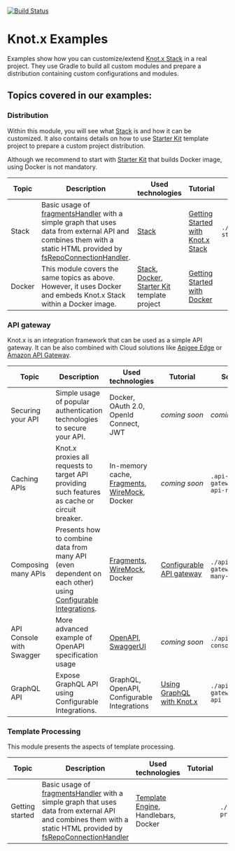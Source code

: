 [![Build Status](https://dev.azure.com/knotx/Knotx/_apis/build/status/Knotx.knotx-example-project?branchName=master)](https://dev.azure.com/knotx/Knotx/_build/latest?definitionId=15&branchName=master)

# Knot.x Examples
Examples show how you can customize/extend [Knot.x Stack](https://github.com/Knotx/knotx-stack) in 
a real project. They use Gradle to build all custom modules and prepare a distribution 
containing custom configurations and modules. 

## Topics covered in our examples:

### Distribution

Within this module, you will see what [Stack](https://github.com/Knotx/knotx-stack) is and how it can be customized.
It also contains details on how to use [Starter Kit](https://github.com/Knotx/knotx-starter-kit) 
template project to prepare a custom project distribution.

Although we recommend to start with [Starter Kit](https://github.com/Knotx/knotx-starter-kit) that
builds Docker image, using Docker is not mandatory. 

|Topic|Description|Used technologies|Tutorial|Source code|
|-----|-----------|-----------------|--------|-----------|
|Stack|Basic usage of [fragmentsHandler](https://github.com/Knotx/knotx-fragments/tree/master/handler) with a simple graph that uses data from external API and combines them with a static HTML provided by [fsRepoConnectionHandler](https://github.com/Knotx/knotx-repository-connector/tree/master/fs). |[Stack](https://github.com/Knotx/knotx-stack)|[Getting Started with Knot.x Stack](http://knotx.io/tutorials/getting-started-with-knotx-stack/2_0/)| `./distribution/knotx-stack`| 
|Docker|This module covers the same topics as above. However, it uses Docker and embeds Knot.x Stack within a Docker image.|[Stack](https://github.com/Knotx/knotx-stack), [Docker](https://github.com/Knotx/knotx-docker), [Starter Kit](https://github.com/Knotx/knotx-starter-kit) template project |[Getting Started with Docker](http://knotx.io/tutorials/getting-started-with-docker/2_0/)| | 


### API gateway

Knot.x is an integration framework that can be used as a simple API gateway. It can be also combined 
with Cloud solutions like [Apigee Edge](https://docs.apigee.com/api-platform/get-started/what-apigee-edge) 
or [Amazon API Gateway](https://aws.amazon.com/api-gateway/).


|Topic|Description|Used technologies|Tutorial|Source code|
|-----|-----------|-----------------|--------|-----------|
|Securing your API |Simple usage of popular authentication technologies to secure your API.|Docker, OAuth 2.0, OpenId Connect, JWT|*coming soon*|*coming soon*|
|Caching APIs|Knot.x proxies all requests to target API providing such features as cache or circuit breaker.|In-memory cache, [Fragments](https://github.com/Knotx/knotx-fragments/tree/master/handler), [WireMock](http://wiremock.org/), Docker|*coming soon*|`.api-gateway/caching-api-response`|
|Composing many APIs|Presents how to combine data from many API (even dependent on each other) using [Configurable Integrations](http://knotx.io/blog/configurable-integrations/).|[Fragments](https://github.com/Knotx/knotx-fragments/tree/master/handler), [WireMock](http://wiremock.org/), Docker|[Configurable API gateway](http://knotx.io/tutorials/configurable-api-gateway/2_0/)|`./api-gateway/composing-many-apis`|
|API Console with Swagger|More advanced example of OpenAPI specification usage|[OpenAPI](https://swagger.io/docs/specification/about/), [SwaggerUI](https://swagger.io/tools/swagger-ui/)|*coming soon*|`./api-gateway/api-console`
|GraphQL API|Expose GraphQL API using Configurable Integrations.|GraphQL, OpenAPI, Configurable Integrations|[Using GraphQL with Knot.x](http://knotx.io/tutorials/graphql-usage/2_0.html)|`./api-gateway/graphql-api` 

### Template Processing
This module presents the aspects of template processing.

|Topic|Description|Used technologies|Tutorial|Source code|
|-----|-----------|-----------------|--------|-----------|
|Getting started|Basic usage of [fragmentsHandler](https://github.com/Knotx/knotx-fragments/tree/master/handler) with a simple graph that uses data from external API and combines them with a static HTML provided by [fsRepoConnectionHandler](https://github.com/Knotx/knotx-repository-connector/tree/master/fs) | [Template Engine](https://github.com/Knotx/knotx-template-engine), Handlebars, Docker| |`./template-processing/handlebars`| 

[license]:https://github.com/Cognifide/knotx/blob/master/LICENSE
[license img]:https://img.shields.io/badge/License-Apache%202.0-blue.svg

[gitter]:https://gitter.im/Knotx/Lobby
[gitter img]:https://badges.gitter.im/Knotx/knotx-extensions.svg
